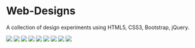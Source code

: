 # Web-Designs
A collection of design experiments using HTML5, CSS3, Bootstrap, jQuery.

![](https://raw.github.com/BardenDaSparden/Images/master/Portfolio1.png?raw=true)
![](https://raw.github.com/BardenDaSparden/Images/master/Portfolio1_2.png?raw=true)
![](https://raw.github.com/BardenDaSparden/Images/master/Portfolio2.png?raw=true)
![](https://raw.github.com/BardenDaSparden/Images/master/Portfolio3.png?raw=true)
![](https://raw.github.com/BardenDaSparden/Images/master/Portfolio3_2.png?raw=true)
![](https://raw.github.com/BardenDaSparden/Images/master/Portfolio3_3.png?raw=true)
![](https://raw.github.com/BardenDaSparden/Images/master/Portfolio3_4.png?raw=true)
![](https://raw.github.com/BardenDaSparden/Images/master/Portfolio4.png?raw=true)
![](https://raw.github.com/BardenDaSparden/Images/master/Portfolio4_2.png?raw=true)
